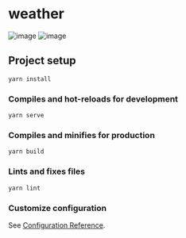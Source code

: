 # weather
![image](https://user-images.githubusercontent.com/49955609/143682220-10dab342-c922-4b9e-bff9-5754cd071c69.png)
![image](https://user-images.githubusercontent.com/49955609/143682250-22b92923-6ced-4e13-b055-6f07eb8211b6.png)



## Project setup
```
yarn install
```

### Compiles and hot-reloads for development
```
yarn serve
```

### Compiles and minifies for production
```
yarn build
```

### Lints and fixes files
```
yarn lint
```

### Customize configuration
See [Configuration Reference](https://cli.vuejs.org/config/).
